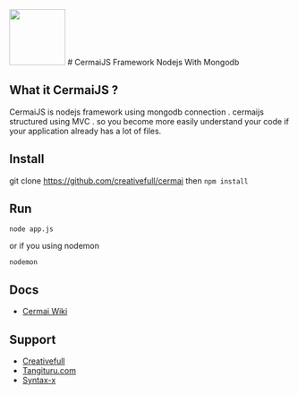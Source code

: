 <img src="http://tangituru.com/content/images/2016/03/cermaijs.png" width="100">
# CermaiJS
Framework Nodejs With Mongodb

## What it CermaiJS ?
CermaiJS is nodejs framework using mongodb connection . cermaijs structured using MVC . so you become more easily understand your code if your application already has a lot of files.

## Install
git clone https://github.com/creativefull/cermai then <code>npm install</code>

## Run
<code>node app.js</code>

or if you using nodemon

<code>nodemon</code>

## Docs
* [Cermai Wiki](https://github.com/creativefull/cermai/wiki)

## Support
* [Creativefull](https://github.com/creativefull)
* [Tangituru.com](http://tangituru.com)
* [Syntax-x](http://syntax-x.blogspot.com)
